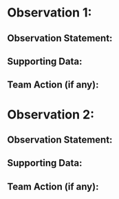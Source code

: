 <!-- Template -->
# Observation 1:
## Observation Statement:
## Supporting Data:
## Team Action (if any):
# Observation 2:
## Observation Statement:
## Supporting Data:
## Team Action (if any):
